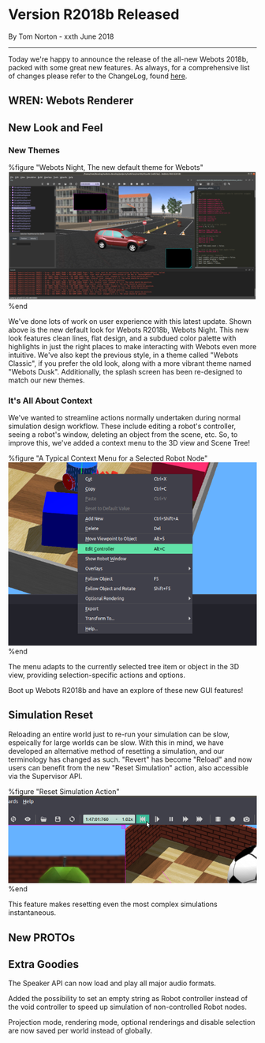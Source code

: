 # Version R2018b Released

<p id="publish-data">By Tom Norton - xxth June 2018</p>

---

Today we're happy to announce the release of the all-new Webots 2018b, packed with some great new features.
As always, for a comprehensive list of changes please refer to the ChangeLog, found [here](https://www.cyberbotics.com/dvd/common/doc/webots/ChangeLog.html).

## WREN: Webots Renderer

## New Look and Feel

### New Themes

%figure "Webots Night, The new default theme for Webots"
![dark theme](images/webots_night.png)
%end

We've done lots of work on user experience with this latest update. 
Shown above is the new default look for Webots R2018b, Webots Night.
This new look features clean lines, flat design, and a subdued color palette with highlights in just the right places to make interacting with Webots even more intuitive.
We've also kept the previous style, in a theme called "Webots Classic", if you prefer the old look, along with a more vibrant theme named "Webots Dusk".
Additionally, the splash screen has been re-designed to match our new themes.

### It's All About Context

We've wanted to streamline actions normally undertaken during normal simulation design workflow. 
These include editing a robot's controller, seeing a robot's window, deleting an object from the scene, etc.
So, to improve this, we've added a context menu to the 3D view and Scene Tree!

%figure "A Typical Context Menu for a Selected Robot Node"
![context menu](images/context_menu.png)
%end

The menu adapts to the currently selected tree item or object in the 3D view, providing selection-specific actions and options.

Boot up Webots R2018b and have an explore of these new GUI features!

## Simulation Reset

Reloading an entire world just to re-run your simulation can be slow, espeically for large worlds can be slow.
With this in mind, we have developed an alternative method of resetting a simulation, and our terminology has changed as such.
"Revert" has become "Reload" and now users can benefit from the new "Reset Simulation" action, also accessible via the Supervisor API.

%figure "Reset Simulation Action"
![reset simulation](images/reset.png)
%end

This feature makes resetting even the most complex simulations instantaneous.

## New PROTOs

## Extra Goodies

The Speaker API can now load and play all major audio formats.

Added the possibility to set an empty string as Robot controller instead of the void controller to speed up simulation of non-controlled Robot nodes.

Projection mode, rendering mode, optional renderings and disable selection are now saved per world instead of globally.

